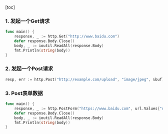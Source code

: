 [toc]

### 1. 发起一个Get请求

```go
func main() {
	response, _ := http.Get("http://www.baidu.com")
	defer response.Body.Close()
	body, _ := ioutil.ReadAll(response.Body)
	fmt.Println(string(body))
}
```



### 2. 发起一个Post请求

```go
resp, err := http.Post("http://example.com/upload", "image/jpeg", &buf)
```



### 3. Post表单数据

```go
func main() {
	response, _ := http.PostForm("https://www.baidu.com", url.Values{"username": {"alec"}, "password": {"123123"}})
	defer response.Body.Close()
	body, _ := ioutil.ReadAll(response.Body)
	fmt.Println(string(body))
}
```

